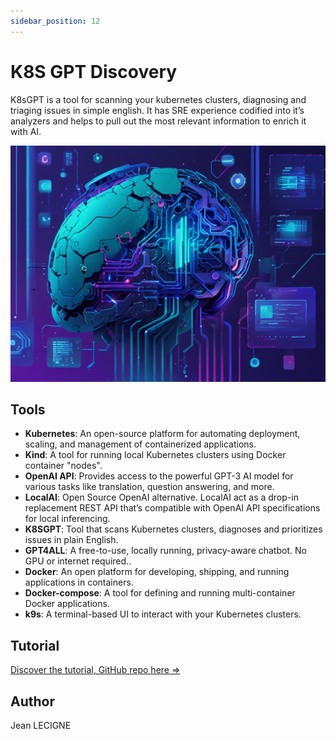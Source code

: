 ```yaml
---
sidebar_position: 12
---
```

# K8S GPT Discovery

K8sGPT is a tool for scanning your kubernetes clusters, diagnosing and triaging issues in simple english. It has SRE experience codified into it’s analyzers and helps to pull out the most relevant information to enrich it with AI.

![K8SGPT img](../../static/img/project_img/Default_Create_a_futuristic_illustration_showcasing_cluster_an_0.jpg)

## Tools

* **Kubernetes**: An open-source platform for automating deployment, scaling, and management of containerized applications.
* **Kind**: A tool for running local Kubernetes clusters using Docker container "nodes".
* **OpenAI API**: Provides access to the powerful GPT-3 AI model for various tasks like translation, question answering, and more.
* **LocalAI**:  Open Source OpenAI alternative. LocalAI act as a drop-in replacement REST API that’s compatible with OpenAI API specifications for local inferencing.
* **K8SGPT**: Tool that scans Kubernetes clusters, diagnoses and prioritizes issues in plain English.
* **GPT4ALL**:  A free-to-use, locally running, privacy-aware chatbot. No GPU or internet required..
* **Docker**: An open platform for developing, shipping, and running applications in containers.
* **Docker-compose**: A tool for defining and running multi-container Docker applications.
* **k9s**: A terminal-based UI to interact with your Kubernetes clusters.

## Tutorial

[Discover the tutorial, GitHub repo here =>](https://github.com/Phenixjj/Maydays/tree/master/md-p-12_K8s-gpt_Discovery)

## Author
Jean LECIGNE